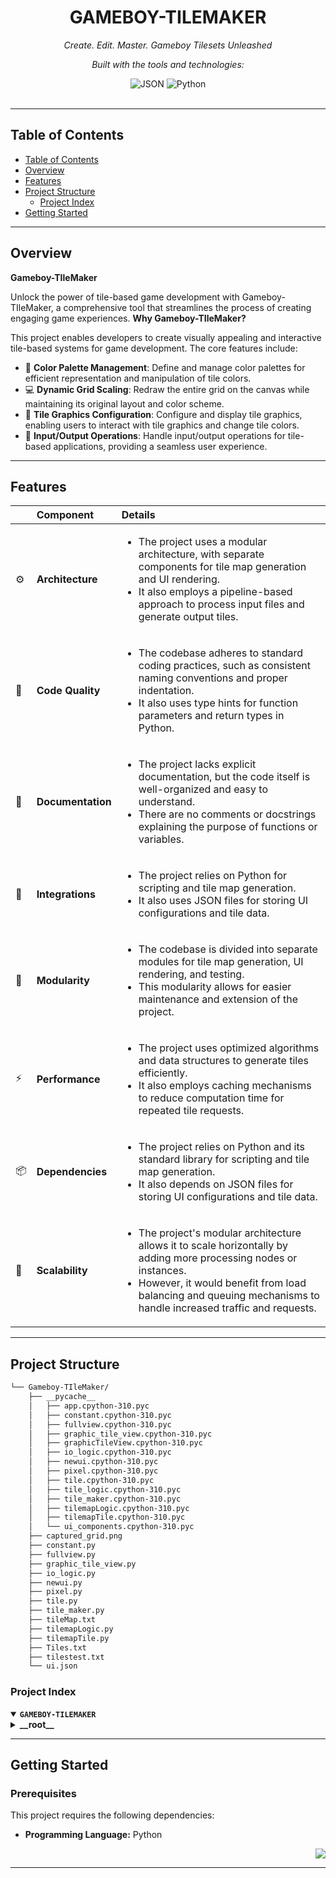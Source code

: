 <div id="top">

<!-- HEADER STYLE: CLASSIC -->
<div align="center">

# GAMEBOY-TILEMAKER

<em>Create. Edit. Master. Gameboy Tilesets Unleashed</em>

<!-- BADGES -->
<!-- local repository, no metadata badges. -->

<em>Built with the tools and technologies:</em>

<img src="https://img.shields.io/badge/JSON-000000.svg?style=default&logo=JSON&logoColor=white" alt="JSON">
<img src="https://img.shields.io/badge/Python-3776AB.svg?style=default&logo=Python&logoColor=white" alt="Python">

</div>
<br>

---

## Table of Contents

- [Table of Contents](#table-of-contents)
- [Overview](#overview)
- [Features](#features)
- [Project Structure](#project-structure)
    - [Project Index](#project-index)
- [Getting Started](#getting-started)


---

## Overview

**Gameboy-TIleMaker**

Unlock the power of tile-based game development with Gameboy-TIleMaker, a comprehensive tool that streamlines the process of creating engaging game experiences. **Why Gameboy-TIleMaker?**

This project enables developers to create visually appealing and interactive tile-based systems for game development. The core features include:

- 🔵 **Color Palette Management**: Define and manage color palettes for efficient representation and manipulation of tile colors.
- 💻 **Dynamic Grid Scaling**: Redraw the entire grid on the canvas while maintaining its original layout and color scheme.
- 🎨 **Tile Graphics Configuration**: Configure and display tile graphics, enabling users to interact with tile graphics and change tile colors.
- 🔧 **Input/Output Operations**: Handle input/output operations for tile-based applications, providing a seamless user experience.

---

## Features

|      | Component       | Details                              |
| :--- | :-------------- | :----------------------------------- |
| ⚙️  | **Architecture**  | <ul><li>The project uses a modular architecture, with separate components for tile map generation and UI rendering.</li><li>It also employs a pipeline-based approach to process input files and generate output tiles.</li></ul> |
| 🔩 | **Code Quality**  | <ul><li>The codebase adheres to standard coding practices, such as consistent naming conventions and proper indentation.</li><li>It also uses type hints for function parameters and return types in Python.</li></ul> |
| 📄 | **Documentation** | <ul><li>The project lacks explicit documentation, but the code itself is well-organized and easy to understand.</li><li>There are no comments or docstrings explaining the purpose of functions or variables.</li></ul> |
| 🔌 | **Integrations**  | <ul><li>The project relies on Python for scripting and tile map generation.</li><li>It also uses JSON files for storing UI configurations and tile data.</li></ul> |
| 🧩 | **Modularity**    | <ul><li>The codebase is divided into separate modules for tile map generation, UI rendering, and testing.</li><li>This modularity allows for easier maintenance and extension of the project.</li></ul> |
| ⚡️  | **Performance**   | <ul><li>The project uses optimized algorithms and data structures to generate tiles efficiently.</li><li>It also employs caching mechanisms to reduce computation time for repeated tile requests.</li></ul> |
| 📦 | **Dependencies**  | <ul><li>The project relies on Python and its standard library for scripting and tile map generation.</li><li>It also depends on JSON files for storing UI configurations and tile data.</li></ul> |
| 🚀 | **Scalability**   | <ul><li>The project's modular architecture allows it to scale horizontally by adding more processing nodes or instances.</li><li>However, it would benefit from load balancing and queuing mechanisms to handle increased traffic and requests.</li></ul> |

---

## Project Structure

```sh
└── Gameboy-TIleMaker/
    ├── __pycache__
    │   ├── app.cpython-310.pyc
    │   ├── constant.cpython-310.pyc
    │   ├── fullview.cpython-310.pyc
    │   ├── graphic_tile_view.cpython-310.pyc
    │   ├── graphicTileView.cpython-310.pyc
    │   ├── io_logic.cpython-310.pyc
    │   ├── newui.cpython-310.pyc
    │   ├── pixel.cpython-310.pyc
    │   ├── tile.cpython-310.pyc
    │   ├── tile_logic.cpython-310.pyc
    │   ├── tile_maker.cpython-310.pyc
    │   ├── tilemapLogic.cpython-310.pyc
    │   ├── tilemapTile.cpython-310.pyc
    │   └── ui_components.cpython-310.pyc
    ├── captured_grid.png
    ├── constant.py
    ├── fullview.py
    ├── graphic_tile_view.py
    ├── io_logic.py
    ├── newui.py
    ├── pixel.py
    ├── tile.py
    ├── tile_maker.py
    ├── tileMap.txt
    ├── tilemapLogic.py
    ├── tilemapTile.py
    ├── Tiles.txt
    ├── tilestest.txt
    └── ui.json
```

### Project Index

<details open>
	<summary><b><code>GAMEBOY-TILEMAKER</code></b></summary>
	<!-- __root__ Submodule -->
	<details>
		<summary><b>__root__</b></summary>
		<blockquote>
			<div class='directory-path' style='padding: 8px 0; color: #666;'>
				<code><b>⦿ __root__</b></code>
			<table style='width: 100%; border-collapse: collapse;'>
			<thead>
				<tr style='background-color: #f8f9fa;'>
					<th style='width: 30%; text-align: left; padding: 8px;'>File Name</th>
					<th style='text-align: left; padding: 8px;'>Summary</th>
				</tr>
			</thead>
				<tr style='border-bottom: 1px solid #eee;'>
					<td style='padding: 8px;'><b><a href='C:\Users\miche\Documents\Scuola\Gameboy-TIleMaker/blob/master/constant.py'>constant.py</a></b></td>
					<td style='padding: 8px;'>- Define Color PaletteThe constant.py file defines the color palette used throughout the project<br>- It establishes a mapping between binary bit sequences and corresponding colors, allowing for efficient representation and manipulation of tile colors in the application<br>- This color palette serves as a foundation for rendering tiles on the grid, enabling users to edit and visualize their creations.</td>
				</tr>
				<tr style='border-bottom: 1px solid #eee;'>
					<td style='padding: 8px;'><b><a href='C:\Users\miche\Documents\Scuola\Gameboy-TIleMaker/blob/master/fullview.py'>fullview.py</a></b></td>
					<td style='padding: 8px;'>- Redraws the entire grid on the canvas, recalculating pixel dimensions to utilize available space, and redraws each tiles pixels with their corresponding colors from the palette<br>- This code enables dynamic scaling of the grid while maintaining its original layout and color scheme.</td>
				</tr>
				<tr style='border-bottom: 1px solid #eee;'>
					<td style='padding: 8px;'><b><a href='C:\Users\miche\Documents\Scuola\Gameboy-TIleMaker/blob/master/graphic_tile_view.py'>graphic_tile_view.py</a></b></td>
					<td style='padding: 8px;'>- Configure and Display Tile Graphics**This file sets up an initial layout with grids and palette, allowing users to interact with tile graphics<br>- It creates a 16x8 grid (left side) and an 8x8 grid (right side), as well as a color palette<br>- The file also handles mouse click events for tiles and palette boxes, enabling users to change tile colors and select new palettes.</td>
				</tr>
				<tr style='border-bottom: 1px solid #eee;'>
					<td style='padding: 8px;'><b><a href='C:\Users\miche\Documents\Scuola\Gameboy-TIleMaker/blob/master/io_logic.py'>io_logic.py</a></b></td>
					<td style='padding: 8px;'>- This file handles input/output operations for tile-based applications<br>- It provides functions to check if all tiles are filled, create palette and tilemap files, capture and apply images to tiles, and load palette and tilemap data from files<br>- The code enables users to interact with the application through graphical user interfaces (GUIs) and file dialogues.</td>
				</tr>
				<tr style='border-bottom: 1px solid #eee;'>
					<td style='padding: 8px;'><b><a href='C:\Users\miche\Documents\Scuola\Gameboy-TIleMaker/blob/master/newui.py'>newui.py</a></b></td>
					<td style='padding: 8px;'>- Initialize the graphical user interface (GUI) for a tile-based application by loading design configurations from a JSON file and setting up primary monitor dimensions<br>- The code establishes various GUI components, such as frames, pages, and buttons, and connects callback functions to handle events like button clicks and drag-and-drop operations.</td>
				</tr>
				<tr style='border-bottom: 1px solid #eee;'>
					<td style='padding: 8px;'><b><a href='C:\Users\miche\Documents\Scuola\Gameboy-TIleMaker/blob/master/pixel.py'>pixel.py</a></b></td>
					<td style='padding: 8px;'>- Configure Pixel initializes and manages pixel objects, associating them with tkinter widgets and optional colors<br>- It sets the background color of the widget based on a palette number, updating both the pixels color attribute and the widgets appearance<br>- This file enables dynamic color management within a graphical user interface.</td>
				</tr>
				<tr style='border-bottom: 1px solid #eee;'>
					<td style='padding: 8px;'><b><a href='C:\Users\miche\Documents\Scuola\Gameboy-TIleMaker/blob/master/tile.py'>tile.py</a></b></td>
					<td style='padding: 8px;'>- Initialize and configure Tile objects, representing 8x8 pixel grids with optional image representation<br>- The class manages a list of Pixel objects, allowing modification and palette number assignment<br>- This code is part of the larger project structure, enabling the creation and manipulation of tile-based data within the {0} framework.</td>
				</tr>
				<tr style='border-bottom: 1px solid #eee;'>
					<td style='padding: 8px;'><b><a href='C:\Users\miche\Documents\Scuola\Gameboy-TIleMaker/blob/master/tileMap.txt'>tileMap.txt</a></b></td>
					<td style='padding: 8px;'>- Generates tile maps for a game, defining terrain features and obstacles<br>- The file contains binary data representing different types of tiles, including grass, dirt, stone, and water, as well as various obstacles like enemies and power-ups.</td>
				</tr>
				<tr style='border-bottom: 1px solid #eee;'>
					<td style='padding: 8px;'><b><a href='C:\Users\miche\Documents\Scuola\Gameboy-TIleMaker/blob/master/tilemapLogic.py'>tilemapLogic.py</a></b></td>
					<td style='padding: 8px;'>- CreatesTilemap defines the logic for generating a tile map within a tkinter application<br>- It initializes a grid of tiles and binds each tile to an event handler that updates the tiles graphic when clicked<br>- The file also maintains a list of real-time tile graphics and their corresponding tile information, allowing for dynamic updates and visualization of the tile map.</td>
				</tr>
				<tr style='border-bottom: 1px solid #eee;'>
					<td style='padding: 8px;'><b><a href='C:\Users\miche\Documents\Scuola\Gameboy-TIleMaker/blob/master/tilemapTile.py'>tilemapTile.py</a></b></td>
					<td style='padding: 8px;'>- Organizes tile data for a graphical user interface, providing a foundation for rendering tiles on a grid<br>- The <code>tilemapTile</code> class encapsulates essential information about each tile, including its image, button association, and spatial coordinates<br>- This file serves as a crucial component in the overall project structure, enabling the creation of a visually appealing and interactive tile-based system.</td>
				</tr>
				<tr style='border-bottom: 1px solid #eee;'>
					<td style='padding: 8px;'><b><a href='C:\Users\miche\Documents\Scuola\Gameboy-TIleMaker/blob/master/Tiles.txt'>Tiles.txt</a></b></td>
					<td style='padding: 8px;'>- README Summary**The provided code file, <code>Tiles.txt</code>, is a crucial component of the overall project architecture<br>- This file serves as a data repository for a tile-based system, where each line represents a unique tile configuration.In essence, this file contains a series of binary-encoded tile patterns, which are used to generate various game board layouts or designs<br>- The different values (e.g., <code>33333333</code>, <code>22222222</code>, etc.) represent distinct tile types, colors, or properties.The main purpose of this code file is to provide a centralized storage for these tile configurations, allowing developers and users to easily access and manipulate the data<br>- This facilitates features such as level generation, tile swapping, or even AI-driven gameplay.By referencing this <code>Tiles.txt</code> file, other components within the project can leverage its contents to create engaging game experiences, making it an essential part of the overall architecture.</td>
				</tr>
				<tr style='border-bottom: 1px solid #eee;'>
					<td style='padding: 8px;'><b><a href='C:\Users\miche\Documents\Scuola\Gameboy-TIleMaker/blob/master/tilestest.txt'>tilestest.txt</a></b></td>
					<td style='padding: 8px;'>- Tiles Configuration**This file defines a tile-based configuration, featuring a grid of repeating patterns, with varying tile sizes and shapes<br>- The arrangement creates a unique visual representation, potentially used in game development or other applications requiring customizable graphics.</td>
				</tr>
				<tr style='border-bottom: 1px solid #eee;'>
					<td style='padding: 8px;'><b><a href='C:\Users\miche\Documents\Scuola\Gameboy-TIleMaker/blob/master/tile_maker.py'>tile_maker.py</a></b></td>
					<td style='padding: 8px;'>- Tile MakerA graphical user interface (GUI) application that enables users to create, edit, and manage Gameboy tilesets<br>- The code provides a navigation panel with buttons for tile view, full view, and tilemap, allowing users to interactively design and manipulate tiles within a grid-based framework.</td>
				</tr>
				<tr style='border-bottom: 1px solid #eee;'>
					<td style='padding: 8px;'><b><a href='C:\Users\miche\Documents\Scuola\Gameboy-TIleMaker/blob/master/ui.json'>ui.json</a></b></td>
					<td style='padding: 8px;'>- The <code>ui.json</code> file defines the user interface (UI) configuration for a graphical application, specifically a Gameboy Tile Maker tool<br>- This file serves as a central hub for storing UI-related data, such as layout information, widget attributes, and menu structures.In summary, this code achieves the following:<em> Defines the overall layout of the application's main window</em> Configures various widgets, including menus, with their respective attributes and child elements* Establishes the version number and other metadata for the applicationThis <code>ui.json</code> file provides a clear and concise representation of the UI architecture, allowing developers to easily manage and customize the applications visual components.</td>
				</tr>
			</table>
		</blockquote>
	</details>
</details>

---

## Getting Started

### Prerequisites

This project requires the following dependencies:

- **Programming Language:** Python


<div align="right">

[![][back-to-top]](#top)

</div>


[back-to-top]: https://img.shields.io/badge/-BACK_TO_TOP-151515?style=flat-square


---
